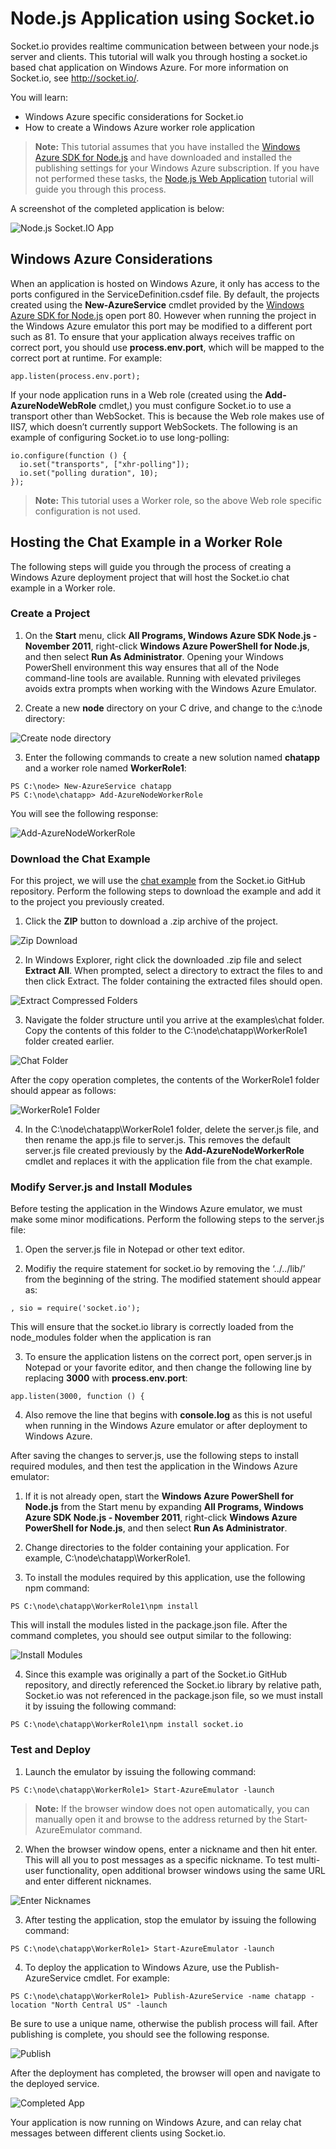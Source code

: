 # Node.js Application using Socket.io
 
Socket.io provides realtime communication between between your node.js server and clients. This tutorial will walk you through hosting a socket.io based chat application on Windows Azure. For more information on Socket.io, see http://socket.io/.
 
You will learn:
 * Windows Azure specific considerations for Socket.io
 * How to create a Windows Azure worker role application
 
> **Note:** This tutorial assumes that you have installed the [Windows Azure SDK for Node.js](https://www.windowsazure.com/en-us/develop/nodejs/) and have downloaded and installed the publishing settings for your Windows Azure subscription. If you have not performed these tasks, the [Node.js Web Application](https://www.windowsazure.com/en-us/develop/nodejs/tutorials/getting-started/) tutorial will guide you through this process.
 
A screenshot of the completed application is below:
 
![Node.js Socket.IO App](images/dev-nodejs-socketio-10.png?raw=true)

## Windows Azure Considerations
 
When an application is hosted on Windows Azure, it only has access to the ports configured in the ServiceDefinition.csdef file. By default, the projects created using the **New-AzureService** cmdlet provided by the [Windows Azure SDK for Node.js](https://www.windowsazure.com/en-us/develop/nodejs/) open port 80. However when running the project in the Windows Azure emulator this port may be modified to a different port such as 81. To ensure that your application always receives traffic on correct port, you should use **process.env.port**, which will be mapped to the correct port at runtime. For example:

```
app.listen(process.env.port);
```

If your node application runs in a Web role (created using the **Add-AzureNodeWebRole** cmdlet,) you must configure Socket.io to use a transport other than WebSocket. This is because the Web role makes use of IIS7, which doesn’t currently support WebSockets. The following is an example of configuring Socket.io to use long-polling:

```
io.configure(function () {
  io.set("transports", ["xhr-polling"]);
  io.set("polling duration", 10);
}); 
```

> **Note:** This tutorial uses a Worker role, so the above Web role specific configuration is not used.
 
## Hosting the Chat Example in a Worker Role
 
The following steps will guide you through the process of creating a Windows Azure deployment project that will host the Socket.io chat example in a Worker role.
 
### Create a Project
1. On the **Start** menu, click __All Programs, Windows Azure SDK Node.js - November 2011__, right-click **Windows Azure PowerShell for Node.js**, and then select **Run As Administrator**. Opening your Windows PowerShell environment this way ensures that all of the Node command-line tools are available. Running with elevated privileges avoids extra prompts when working with the Windows Azure Emulator.
 
2. Create a new **node** directory on your C drive, and change to the c:\node directory:
 
![Create node directory](images/dev-nodejs-getting-started-6.png)

3. Enter the following commands to create a new solution named **chatapp** and a worker role named **WorkerRole1**:

```
PS C:\node> New-AzureService chatapp
PS C:\node\chatapp> Add-AzureNodeWorkerRole
```

You will see the following response:

![Add-AzureNodeWorkerRole](images/dev-nodejs-socketio-1.png)

### Download the Chat Example
 
For this project, we will use the [chat example](https://github.com/LearnBoost/socket.io/tree/master/examples/chat) from the Socket.io GitHub repository. Perform the following steps to download the example and add it to the project you previously created.

1. Click the **ZIP** button to download a .zip archive of the project.

![Zip Download](images/dev-nodejs-socketio-2.png)

2. In Windows Explorer, right click the downloaded .zip file and select **Extract All**. When prompted, select a directory to extract the files to and then click Extract. The folder containing the extracted files should open.

![Extract Compressed Folders](imagess/dev-nodejs-socketio-3.png)
 
3. Navigate the folder structure until you arrive at the examples\chat folder. Copy the contents of this folder to the C:\node\chatapp\WorkerRole1 folder created earlier.

![Chat Folder](images/dev-nodejs-socketio-4.png)

After the copy operation completes, the contents of the WorkerRole1 folder should appear as follows:

![WorkerRole1 Folder](images/dev-nodejs-socketio-5.png)
 
4. In the C:\node\chatapp\WorkerRole1 folder, delete the server.js file, and then rename the app.js file to server.js. This removes the default server.js file created previously by the **Add-AzureNodeWorkerRole** cmdlet and replaces it with the application file from the chat example.
 
### Modify Server.js and Install Modules
 
Before testing the application in the Windows Azure emulator, we must make some minor modifications. Perform the following steps to the server.js file:

1. Open the server.js file in Notepad or other text editor.
 
2. Modifiy the require statement for socket.io by removing the ‘../../lib/’ from the beginning of the string. The modified statement should appear as:

``` 
, sio = require('socket.io'); 
```

This will ensure that the socket.io library is correctly loaded from the node_modules folder when the application is ran
 
3. To ensure the application listens on the correct port, open server.js in Notepad or your favorite editor, and then change the following line by replacing **3000** with **process.env.port**:

```
app.listen(3000, function () { 
```

4. Also remove the line that begins with **console.log** as this is not useful when running in the Windows Azure emulator or after deployment to Windows Azure.
 

After saving the changes to server.js, use the following steps to install required modules, and then test the application in the Windows Azure emulator:

1. If it is not already open, start the **Windows Azure PowerShell for Node.js** from the Start menu by expanding **All Programs, Windows Azure SDK Node.js - November 2011**, right-click **Windows Azure PowerShell for Node.js**, and then select **Run As Administrator**.
 
2. Change directories to the folder containing your application. For example, C:\node\chatapp\WorkerRole1.
 
3. To install the modules required by this application, use the following npm command:

```
PS C:\node\chatapp\WorkerRole1\npm install
```

This will install the modules listed in the package.json file. After the command completes, you should see output similar to the following:

![Install Modules](images/dev-nodejs-socketio-7.png)
 
4. Since this example was originally a part of the Socket.io GitHub repository, and directly referenced the Socket.io library by relative path, Socket.io was not referenced in the package.json file, so we must install it by issuing the following command:

```
PS C:\node\chatapp\WorkerRole1\npm install socket.io 
```

### Test and Deploy

1. Launch the emulator by issuing the following command:

```
PS C:\node\chatapp\WorkerRole1> Start-AzureEmulator -launch
```

> **Note:** If the browser window does not open automatically, you can manually open it and browse to the address returned by the Start-AzureEmulator command.
 
2. When the browser window opens, enter a nickname and then hit enter. This will all you to post messages as a specific nickname. To test multi-user functionality, open additional browser windows using the same URL and enter different nicknames.

![Enter Nicknames](images/dev-nodejs-socketio-8.png)
 
3. After testing the application, stop the emulator by issuing the following command:

```
PS C:\node\chatapp\WorkerRole1> Start-AzureEmulator -launch
```

4. To deploy the application to Windows Azure, use the Publish-AzureService cmdlet. For example:

```
PS C:\node\chatapp\WorkerRole1> Publish-AzureService -name chatapp -location "North Central US" -launch
```

Be sure to use a unique name, otherwise the publish process will fail. After publishing is complete, you should see the following response.

![Publish](images/dev-nodejs-socketio-9.png)

After the deployment has completed, the browser will open and navigate to the deployed service.

![Completed App](images/dev-nodejs-socketio-10.png)

Your application is now running on Windows Azure, and can relay chat messages between different clients using Socket.io.
